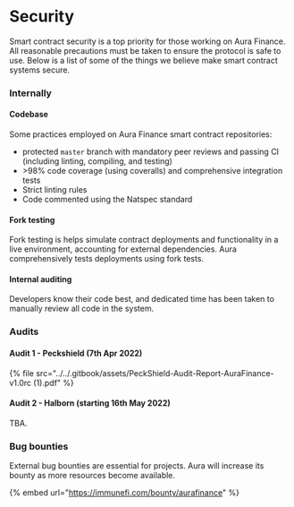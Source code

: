 # Security

Smart contract security is a top priority for those working on Aura Finance. All reasonable precautions must be taken to ensure the protocol is safe to use. Below is a list of some of the things we believe make smart contract systems secure.

### Internally

#### Codebase

Some practices employed on Aura Finance smart contract repositories:

* protected `master` branch with mandatory peer reviews and passing CI (including linting, compiling, and testing)
* \>98% code coverage (using coveralls) and comprehensive integration tests
* Strict linting rules
* Code commented using the Natspec standard

#### Fork testing

Fork testing is helps simulate contract deployments and functionality in a live environment, accounting for external dependencies. Aura comprehensively tests deployments using fork tests.

#### Internal auditing

Developers know their code best, and dedicated time has been taken to manually review all code in the system.



### Audits

#### Audit 1 - Peckshield (7th Apr 2022)

{% file src="../../.gitbook/assets/PeckShield-Audit-Report-AuraFinance-v1.0rc (1).pdf" %}

#### Audit 2 - Halborn (starting 16th May 2022)

TBA.



### Bug bounties

External bug bounties are essential for projects. Aura will increase its bounty as more resources become available.

{% embed url="https://immunefi.com/bounty/aurafinance" %}

